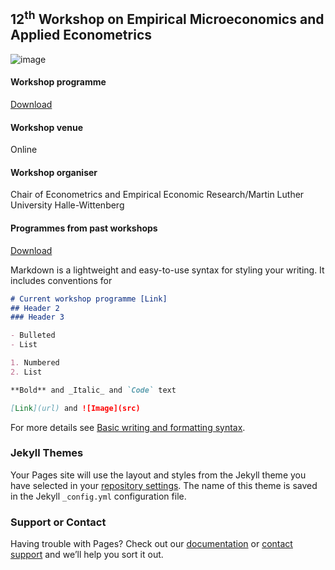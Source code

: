 
## 12<sup>th</sup> Workshop on Empirical Microeconomics and Applied Econometrics
![image](Sachif13/EMAE/MLU-logo.png)

#### Workshop programme 
[Download](https://github.com/Sachif13/EMAE/blob/main/Current%20workshop/Test%20PDF.pdf)

#### Workshop venue 
Online

#### Workshop organiser 
Chair of Econometrics and Empirical Economic Research/Martin Luther University Halle-Wittenberg

#### Programmes from past workshops 
[Download](https://github.com/Sachif13/EMAE/tree/main/Past%20workshops)

Markdown is a lightweight and easy-to-use syntax for styling your writing. It includes conventions for

```markdown
# Current workshop programme [Link]
## Header 2
### Header 3

- Bulleted
- List

1. Numbered
2. List

**Bold** and _Italic_ and `Code` text

[Link](url) and ![Image](src)
```

For more details see [Basic writing and formatting syntax](https://docs.github.com/en/github/writing-on-github/getting-started-with-writing-and-formatting-on-github/basic-writing-and-formatting-syntax).

### Jekyll Themes

Your Pages site will use the layout and styles from the Jekyll theme you have selected in your [repository settings](https://github.com/Sachif13/Bamberg-Halle-Jena-Leipzig-Empirical-Micro-Workshop/settings/pages). The name of this theme is saved in the Jekyll `_config.yml` configuration file.

### Support or Contact

Having trouble with Pages? Check out our [documentation](https://docs.github.com/categories/github-pages-basics/) or [contact support](https://support.github.com/contact) and we’ll help you sort it out.
